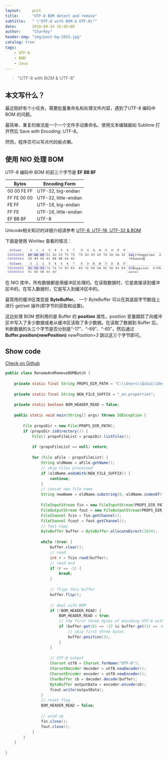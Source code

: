 ```yaml
---
layout:     post
title:      "UTF-8 BOM detect and remove"
subtitle:   " \"UTF-8 with BOM & UTF-8\""
date:       2016-09-24 15:45:00
author:     "Charkey"
header-img: "img/post-bg-2015.jpg"
catalog: true
tags:
    - UTF-8
    - BOM
    - Java
---
```


> “UTF-8 with BOM & UTF-8”

## 本文写什么？

最近刚好有个小任务，需要批量重命名和处理文件内容，遇到了UTF-8 编码中 BOM 的问题。

最简单、重复的做法是一个一个文件手动重命名、使用文本编辑器如 Sublime 打开然后 Save with Encoding: UTF-8。

然而，程序员可以写点代码偷点懒。

## 使用 NIO 处理 BOM

UTF-8 编码中 BOM 的前三个字节是 **EF BB BF**

|Bytes|Encoding Form|
|-----|-------------|
|00 00 FE FF|UTF-32, big-endian|
|FF FE 00 00|UTF-32, little-endian|
|FE FF|UTF-16, big-endian|
|FF FE|UTF-16, little-endian|
|EF BB BF|UTF-8|

Unicode相关知识的详细介绍请参考 [UTF-8, UTF-16, UTF-32 & BOM](http://unicode.org/faq/utf_bom.html)

下面是使用 WinHex 查看的情况：

![UTF-8 with BOM](/img/in-post/utf8-bom-detect-and-remove/WinHex-UTF-8-with-BOM.jpg)
![UTF-8](/img/in-post/utf8-bom-detect-and-remove/WinHex-UTF-8.jpg)

在 NIO 库中，所有数据都是用缓冲区处理的。在读取数据时，它是直接读到缓冲区中的。在写入数据时，它是写入到缓冲区中的。

最常用的缓冲区类型是 **ByteBuffer**。 一个 ByteBuffer 可以在其底层字节数组上进行 get/set 操作(即字节的获取和设置)。

这边处理 BOM 想利用的是 Buffer 的 **position** 属性，position 变量跟踪了向缓冲区中写入了多少数据或者从缓冲区读取了多少数据。在读取了数据到 Buffer 后，判断数据的头三个字节是否分别是“-17”、“-69”、“-65”，然后通过 **Buffer.position(newPosition)** *newPosition=3* 跳过这三个字节即可。

## Show code

[Check on Github](https://github.com/CharkeyQK/AlgorithmDataStructure/blob/master/src/cn/simastudio/charkey/programming/RenameAndRemoveBOMBatch.java)

```java
public class RenameAndRemoveBOMBatch {

    private static final String PROPS_DIR_PATH = "C:\\Users\\Qikai\\Desktop\\Properties_dir";

    private static final String NEW_FILE_SUFFIX = "_en.properties";

    private static boolean BOM_HEADER_READ = false;

    public static void main(String[] args) throws IOException {

        File propsDir = new File(PROPS_DIR_PATH);
        if (propsDir.isDirectory()) {
            File[] propsFileList = propsDir.listFiles();

            if (propsFileList == null) return;

            for (File aFile : propsFileList) {
                String oldName = aFile.getName();
                // skip files processed
                if (oldName.endsWith(NEW_FILE_SUFFIX)) {
                    continue;
                }
                // concat new file name
                String newName = oldName.substring(0, oldName.indexOf(".")).concat(NEW_FILE_SUFFIX);

                FileInputStream fin = new FileInputStream(PROPS_DIR_PATH + File.separator + oldName);
                FileOutputStream fout = new FileOutputStream(PROPS_DIR_PATH + File.separator + newName);
                FileChannel fcin = fin.getChannel();
                FileChannel fcout = fout.getChannel();
                // fast copy
                ByteBuffer buffer = ByteBuffer.allocateDirect(1024);

                while (true) {
                    buffer.clear();
                    // read
                    int r = fcin.read(buffer);
                    // read end
                    if (r == -1) {
                        break;
                    }

                    // flips this buffer
                    buffer.flip();

                    // deal with BOM
                    if (!BOM_HEADER_READ) {
                        BOM_HEADER_READ = true;
                        // the first three bytes of encoding UTF-8 with BOM
                        if (buffer.get(0) == -17 && buffer.get(1) == -69 && buffer.get(2) == -65) {
                            // skip first three bytes
                            buffer.position(3);
                        }
                    }

                    // UTF-8 output
                    Charset utf8 = Charset.forName("UTF-8");
                    CharsetDecoder decoder = utf8.newDecoder();
                    CharsetEncoder encoder = utf8.newEncoder();
                    CharBuffer cb = decoder.decode(buffer);
                    ByteBuffer outputData = encoder.encode(cb);
                    fcout.write(outputData);
                }
                // reset flag
                BOM_HEADER_READ = false;

                // wind up
                fin.close();
                fout.close();
            }
        }
    }

}
```
